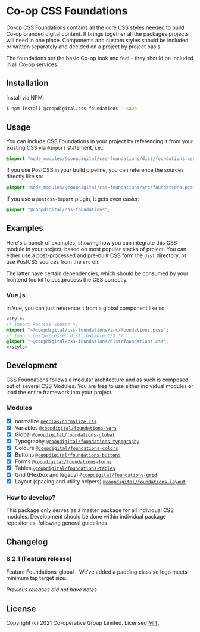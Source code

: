 # Co-op CSS Foundations
Co-op CSS Foundations contains all the core CSS styles needed to build Co-op branded digital content. It brings together all the packages projects will need in one place. Components and custom styles should be included or written separately and decided on a project by project basis. 

The foundations set the basic Co-op look and feel - they should be included in all Co-op services.

## Installation
Install via NPM:
```bash
$ npm install @coopdigital/css-foundations --save
```

## Usage
You can include CSS Foundations in your project by referencing it from your existing CSS via `@import` statement, i.e.:
```css
@import "node_modules/@coopdigital/css-foundations/dist/foundations.css";
```

If you use PostCSS in your build pipeline, you can reference the sources directly like so:
```css
@import "node_modules/@coopdigital/css-foundations/src/foundations.pcss";
```

If you use a `postcss-import` plugin, it gets even easier:
```css
@import "@coopdigital/css-foundations";
```

## Examples
Here's a bunch of examples, showing how you can integrate this CSS module in your project, based on most popular stacks of project. You can either use a post-processed and pre-built CSS form the `dist` directory, ot use PostCSS sources from the `src` dir.

The latter have certain dependencies, which should be consumed by your frontend toolkit to postprocess the CSS correctly.

### Vue.js
In Vue, you can just reference it from a global component like so:
```css
<style>
/* Import PostCSS source */
@import "~@coopdigital/css-foundations/src/foundations.pcss";
/* Import postprocessed distributable CSS */
@import "~@coopdigital/css-foundations/dist/foundations.css";
</style>
```

## Development
CSS Foundations follows a modular architecture and as such is composed out of several CSS Modules. You are free to use either individual modules or load the entire framework into your project.

### Modules
- [X] normalize [`necolas/normalize.css`](https://github.com/necolas/normalize.css)
- [x] Variables [`@coopdigital/foundations-vars`](https://github.com/coopdigital/foundations-vars)
- [x] Global [`@coopdigital/foundations-global`](https://github.com/coopdigital/foundations-global)
- [x] Typography [`@coopdigital/foundations-typography`](https://github.com/coopdigital/foundations-typography)
- [x] Colours [`@coopdigital/foundations-colors`](https://github.com/coopdigital/foundations-colors)
- [x] Buttons [`@coopdigital/foundations-buttons`](https://github.com/coopdigital/foundations-buttons)
- [x] Forms [`@coopdigital/foundations-forms`](https://github.com/coopdigital/foundations-forms)
- [x] Tables [`@coopdigital/foundations-tables`](https://github.com/coopdigital/foundations-tables)
- [x] Grid (Flexbox and legacy) [`@coopdigital/foundations-grid`](https://github.com/coopdigital/foundations-grid)
- [x] Layout (spacing and utility helpers) [`@coopdigital/foundations-layout`](https://github.com/coopdigital/foundations-layout)

### How to develop?
This package only serves as a master package for all individual CSS modules. Development should be done within individual package repositories, following general guidelines.

## Changelog

### 6.2.1 (Feature release)
Feature
Foundations-global - We’ve added a padding class so logo meets minimum tap target size.

_Previous releases did not have notes_


## License
Copyright (c) 2021 Co-operative Group Limited.
Licensed [MIT](https://github.com/coopdigital/coop-frontend/blob/master/LICENSE).

 